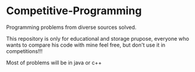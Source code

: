 # Competitive-Programming

Programming problems from diverse sources solved.

This repository is only for educational and storage prupose, everyone who wants to compare his code with mine feel free, but don't use it in competitions!!! 

Most of problems will be in java or c++
